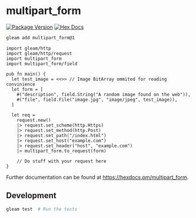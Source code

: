 # multipart_form

[![Package Version](https://img.shields.io/hexpm/v/multipart_form)](https://hex.pm/packages/multipart_form)
[![Hex Docs](https://img.shields.io/badge/hex-docs-ffaff3)](https://hexdocs.pm/multipart_form/)

```sh
gleam add multipart_form@1
```

```gleam
import gleam/http
import gleam/http/request
import multipart_form
import multipart_form/field

pub fn main() {
  let test_image = <<>> // Image BitArray ommited for reading convinience
  let form = [
    #("description", field.String("A random image found on the web")),
    #("file", field.File("image.jpg", "image/jpeg", test_image)),
  ]

  let req =
    request.new()
    |> request.set_scheme(http.Https)
    |> request.set_method(http.Post)
    |> request.set_path("/index.html")
    |> request.set_host("example.com")
    |> request.set_header("host", "example.com")
    |> multipart_form.to_request(form)

    // Do stuff with your request here
}
```

Further documentation can be found at <https://hexdocs.pm/multipart_form>.

## Development

```sh
gleam test  # Run the tests
```
